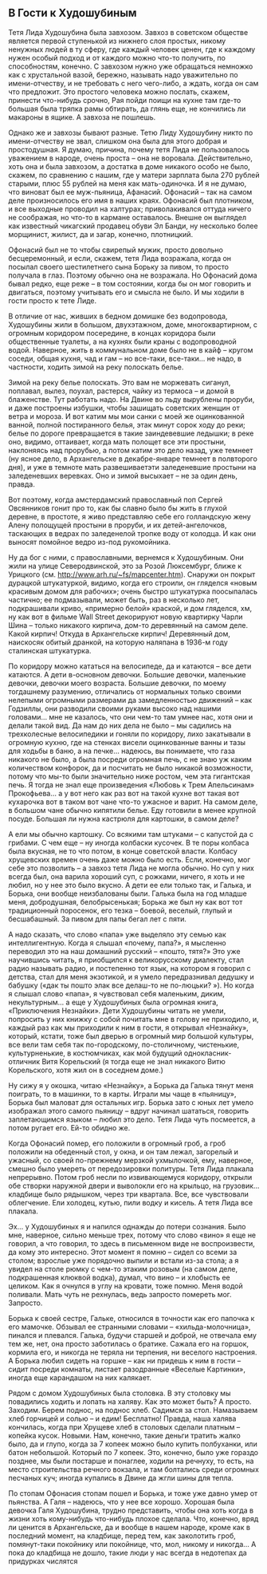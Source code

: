 ## В Гости к Худошубиным

Тетя Лида Худошубина была завхозом. Завхоз в советском обществе является первой ступенькой из нижнего слоя простых, никому ненужных людей в ту сферу, где каждый человек ценен, где к каждому нужен особый подход и от каждого можно что-то получить, по способностям, конечно. С завхозом нужно уже обращаться немножко как с хрустальной вазой, бережно, называть надо уважительно по имени-отчеству, и не требовать с него чего-либо, а ждать, когда он сам что предложит. Это простого человека можно послать, скажем, принести что-нибудь срочно, Рая пойди поищи на кухне там где-то большая была тряпка рамы обтирать, да глянь еще, не кончились ли макароны в ящике. А завхоза не пошлешь.

Однако же и завхозы бывают разные. Тетю Лиду Худошубину никто по имени-отчеству не звал, слишком она была для этого добрая и простодушная. Я думаю, причина, почему тетя Лида не пользовалось уважением в народе, очень проста – она не воровала. Действительно, хоть она и была завхозом, а достатка в доме никакого особо не было, скажем, по сравнению с нашим, где у матери зарплата была 270 рублей старыми, плюс 55 рублей на меня как мать-одиночка. И я не думаю, что виноват был ее муж-пьяница, Афанасий. Офонасий – так на самом деле произносилось его имя в наших краях. Офонасий был плотником, и все выходные проводил на халтурах; приволакивался оттуда ничего не соображая, но что-то в кармане оставалось. Внешне он выглядел как известный чикагский продавец обуви Эл Банди, ну несколько более морщинист, жилист, да и загар, конечно, плотницкий.

Офонасий был не то чтобы свирепый мужик, просто довольно бесцеремонный, и если, скажем, тетя Лида возражала, когда он посылал своего шестилетнего сына Борьку за пивом, то просто получала в глаз. Поэтому обычно она не возражала. Но Офонасий дома бывал редко, еще реже – в том состоянии, когда бы он мог говорить и двигаться, поэтому учитывать его и смысла не было. И мы ходили в гости просто к тете Лиде.

В отличие от нас, живших в бедном домишке без водопровода, Худошубины жили в большом, двухэтажном, доме, многоквартирном, с огромным коридором посередине, в концах коридора были общественные туалеты, а на кухнях были краны с водопроводной водой. Наверное, жить в коммунальном доме было не в кайф – кругом соседи, общая кухня, чад и гам – но все-таки, все-таки… не надо, в частности, ходить зимой на реку полоскать белье.

Зимой на реку белье полоскать. Это вам не моржевать сиганул, поплавал, вылез, поухал, растерся, чайку из термоса – и домой в блаженстве. Тут работать надо. На Двине во льду вырублены проруби, и даже построены избушки, чтобы зашищать советских женщин от ветра и мороза. И вот катим мы мои санки с моей же оцинкованной ванной, полной постиранного белья, этак минут сорок ходу до реки; белье по дороге превращается в такие заиндевевшие ледышки; в реке оно, видимо, оттаивает, когда мать полощет все эти простыни, наклоняясь над прорубью, а потом катим это дело назад, уже темнеет (ну ясное дело, в Архангельске в декабре-январе темнеет в полвторого дня), и уже в темноте мать развешиваетэти заледеневшие простыни на заледеневших веревках. Оно и зимой высыхает – не за один день, правда.

Вот поэтому, когда амстердамский православный поп Сергей Овсянников гонит про то, как бы славно было бы жить в глухой деревне, в простоте, я живо представляю себе его  голландскую жену Алену полощущей простыни в проруби, и их детей-ангелочков, таскающих в ведрах по заледенелой тропке воду от колодца. И как они выносят помойное ведро из-под рукомойника.

Ну да бог с ними, с православными, вернемся к Худошубиным. Они жили на улице Северодвинской, это за Розой Люксембург, ближе к Урицкого (см. http://www.arh.ru/~fs/mapcenter.htm). Снаружи он покрыт дурацкой штукатуркой, видимо, когда его строили, он гляделся «новым красивым домом для рабочих»; очень быстро штукатурка поосыпалась частично; ее подмазывали, может быть, раз в несколько лет, подкрашивали криво, «примерно белой» краской, и дом гляделся, хм, ну как вот в фильме Wall Street декорируют новую квартирку Чарли Шина – только никакого кирпича, дом-то деревянный на самом деле. Какой кирпич! Откуда в Архангельске кирпич! Деревянный дом, наискосяк обитый дранкой, на которую наляпана в 1936-м году сталинская штукатурка.

По коридору можно кататься на велосипеде, да и катаются – все дети катаются. А дети в-основном девочки. Большие девочки, маленькие девочки, девочки моего возраста. Большие девочки, по моему тогдашнему разумению, отличались от нормальных только своими нелепыми огромными размерами да замедленностью движений – как Годзиллы, они разводили своими руками высоко над нашими головами… мне не казалось, что они чем-то там умнее нас, хотя они и делали такой вид. Да нам до них дела не было – мы садились на трехколесные велосипедики и гоняли по коридору, лихо закатывали в огромную кухню, где на стенках висели оцинкованные ванны и тазы для ходьбы в баню, а на печке… надеюсь, вы понимаете, что газа никакого не было, а была посреди огромная печь, с не знаю уж каким количеством конфорок, да и посчитать не было никакой возможности, потому что мы-то были значительно ниже ростом, чем эта гигантская печь. Я тогда не знал еще произведения «Любовь к Трем Апельсинам» Прокофьева… а у вот него как раз вот на такой кухне вот такая вот кухарочка вот в таком вот чане что-то ужасное и варит. На самом деле, в большом чане обычно кипятили белье. Еду готовили в менее крупной посуде. Большая ли нужна кастрюля для картошки, в самом деле?

А ели мы обычно картошку. Со всякими там штуками – с капустой да с грибами. С чем еще – ну иногда колбаски кусочек. В те поры колбаса была вкусная, не то что потом, в конце советской власти. Колбасу хрущевских времен очень даже можно было есть. Если, конечно, мог себе это позволить – а завхоз тетя Лида не могла обычно. Но суп у них всегда был, она варила хороший суп, с рожками, ничего, я хоть и не любил, но у нее это было вкусно. А дети ее ели только так, и Галька, и Борька, они вообще неизбалованы были. Галька была на год младше меня, добродушная, белобрысенькая; Борька же был ну как вот тот традиционный поросенок, его тезка – боевой, веселый, глупый и бесшабашный. За пивом для папы бегал лет с пяти.
 

А надо сказать, что слово «папа» уже выделяло эту семью как интеллигентную. Когда я слышал «почему, папа?», я мысленно переводил это на наш домашний русский – «пошто, тятя?» Это уже научившись читать, я приобщился к великорусскому диалекту, стал радио называть радио, и постепенно тот язык, на котором я говорил с детства, стал для меня экзотикой, и я умело передразнивал дедушку и бабушку («дак ты пошто элак все делаш-то не по-люцьки? »). Но когда я слышал слово «папа», я чувствовал себя маленьким, диким, некультурным… а еще у Худошубиных была огромная книга, «Приключения Незнайки». Дети Худошубины читать не умели, попросить у них книжку с собой почитать мне в голову не приходило, и, каждый раз как мы приходили к ним в гости, я открывал «Незнайку», который, кстати, тоже был дверью в огромный мир большой культуры, все вели там себя так по-городскому, по-столичному, чистенькие, культурненькие, в костюмчиках, как мой будущий однокласник-отличник Витя Корельский (я тогда еще не знал никакого Витю Корельского, хотя жил он в соседнем доме.)

Ну сижу я у окошка, читаю «Незнайку», а Борька да Галька тянут меня поиграть, то в машинки, то в карты. Играли мы чаще в «пьяницу», Борька был маловат для остальных игр. Борька зато с юных  лет умело изображал этого самого пьяницу – вдруг начинал шататься, говорить заплетающимся языком – любил это дело. Тетя Лида чуть посмеется, а потом ругает его. Ей-то обидно же.

Когда Офонасий помер, его положили в огромный гроб, а гроб положили на обеденный стол, у окна, и он там лежал, загорелый и ужасный, со своей по-прежнему мерзкой ухмылочкой, ему, наверное, смешно было умереть от передозировки политуры. Тетя Лида плакала непрерывно. Потом гроб несли по извивающемуся коридору, открыли обе створки наружной двери и выволокли его на крыльцо, на грузовик… кладбище было рядышком, через три квартала. Все, все чувствовали облегчение. Ели холодец, кутью, пили водку и кисель. А тетя Лида все плакала.

Эх… у Худошубиных я и напился однажды до потери сознания. Было мне, наверное, сильно меньше трех, потому что слово «вино» я еще не говорил, а что говорил, то здесь в письменном виде не воспроизвести, да кому это интересно. Этот момент я помню – сидел со всеми за столом; взрослые уже порядочно выпили и встали из-за стола; а я увидел на столе рюмку с чем-то этаким розовым (на самом деле, подкрашенная клюквой водка), думал, что вино – и хлобысть ее целиком. Как я очнулся в углу на кровати, тоже помню. Меня водой поливали. Мать чуть не рехнулась, ведь запросто помереть мог. Запросто.

Борька к своей сестре, Гальке, относился в точности как его папочка к его мамочке. Обзывал ее странными словами – «хильда-молочница», пинался и плевался. Галька, будучи старшей и доброй, не отвечала ему тем же, нет, она просто заботилась о братике. Сажала его на горшок, кормила его, и никогда не теряла ни терпения, ни веселого настроения. А Борька любил сидеть на горшке – как ни придешь к ним в гости – сидит посреди комнаты, листает разодранные «Веселые Картинки», иногда еще карандашом на них калякает.

Рядом с домом Худошубиных была столовка. В эту столовку мы повадились ходить и лопать  на халяву. Как это может быть? А просто. Заходим. Берем поднос, на поднос хлеб. Садимся за стол. Намазываем хлеб горчицей и солью – и едим! Бесплатно! Правда, наша халява кончилась, когда при
Хрущеве хлеб в столовых сделали платным – копейка кусок. Новыми. Нам, конечно, такие деньги тратить жалко было, да и глупо, когда за 7 копеек можно было купить полбуханки, или батон небольшой. Который по 7 копеек. Это, конечно, было уже гораздо позднее, мы были постарше и понаглее, ходили на речнуху, то есть, на место строительства речного вокзала, и там болтались среди огромных песчаных куч; иногда купались в Двине да жгли шины для тепла.

По стопам Офонасия стопам пошел и Борька, и тоже уже давно умер от пьянства. А Галя – надеюсь, что у нее все хорошо. Хорошая была девочка Галя Худошубина, трудно представить, чтобы она хоть когда в жизни хоть кому-нибудь что-нибудь плохое сделала. Что, конечно, вряд ли ценится в Архангельске, да и вообще в нашем народе, кроме как в последний момент, на кладбище, перед тем, как заколотить гроб, помянут-таки покойнику или покойнице, что, мол,  никому и никогда… А пока до кладбища не дошло, такие люди у нас всегда в недотепах да придурках числятся
